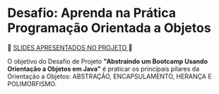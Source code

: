 <h1> Desafio: Aprenda na Prática Programação Orientada a Objetos</h1>

<p> 📜 <a href="https://academiapme-my.sharepoint.com/:p:/g/personal/camila_cavalcante_dio_me/EaXyYOjBaFpZjkxhexMo5EcBKMEEAI5t5aHlsTjnBQJlUw?e=nxdB6C"> SLIDES APRESENTADOS NO PROJETO </a> 📜 </p>

<p>O objetivo do Desafio de Projeto <strong>"Abstraindo um Bootcamp Usando Orientação a Objetos em Java"</strong> é praticar os principais pilares da Orientação a Objetos: ABSTRAÇÃO, ENCAPSULAMENTO, HERANÇA E POLIMORFISMO.</p>